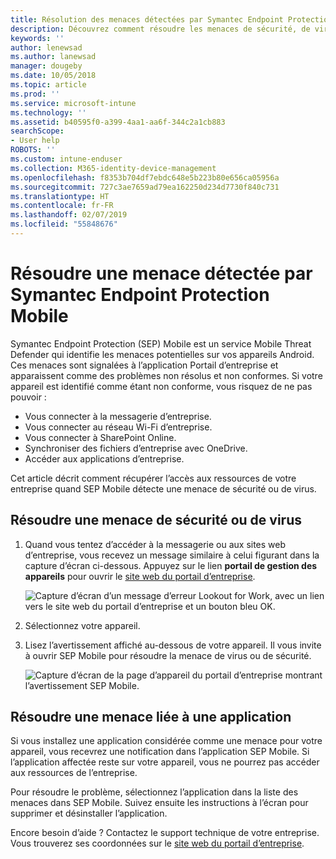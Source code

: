```yaml
---
title: Résolution des menaces détectées par Symantec Endpoint Protection Mobile pour iOS | Microsoft Docs
description: Découvrez comment résoudre les menaces de sécurité, de virus et d’application détectées sur votre appareil iOS.
keywords: ''
author: lenewsad
ms.author: lanewsad
manager: dougeby
ms.date: 10/05/2018
ms.topic: article
ms.prod: ''
ms.service: microsoft-intune
ms.technology: ''
ms.assetid: b40595f0-a399-4aa1-aa6f-344c2a1cb883
searchScope:
- User help
ROBOTS: ''
ms.custom: intune-enduser
ms.collection: M365-identity-device-management
ms.openlocfilehash: f8353b704df7ebdc648e5b223b80e656ca05956a
ms.sourcegitcommit: 727c3ae7659ad79ea162250d234d7730f840c731
ms.translationtype: HT
ms.contentlocale: fr-FR
ms.lasthandoff: 02/07/2019
ms.locfileid: "55848676"
---
```

# <a name="resolve-a-threat-found-by-symantec-endpoint-protection-mobile"></a>Résoudre une menace détectée par Symantec Endpoint Protection Mobile

Symantec Endpoint Protection (SEP) Mobile est un service Mobile Threat Defender qui identifie les menaces potentielles sur vos appareils Android. Ces menaces sont signalées à l’application Portail d’entreprise et apparaissent comme des problèmes non résolus et non conformes. Si votre appareil est identifié comme étant non conforme, vous risquez de ne pas pouvoir :

* Vous connecter à la messagerie d’entreprise.
* Vous connecter au réseau Wi-Fi d’entreprise.
* Vous connecter à SharePoint Online.
* Synchroniser des fichiers d’entreprise avec OneDrive.
* Accéder aux applications d’entreprise.

Cet article décrit comment récupérer l’accès aux ressources de votre entreprise quand SEP Mobile détecte une menace de sécurité ou de virus.  

## <a name="troubleshoot-a-virus-or-security-threat"></a>Résoudre une menace de sécurité ou de virus

1. Quand vous tentez d’accéder à la messagerie ou aux sites web d’entreprise, vous recevez un message similaire à celui figurant dans la capture d’écran ci-dessous. Appuyez sur le lien **portail de gestion des appareils** pour ouvrir le [site web du portail d’entreprise](https://portal.manage.microsoft.com/devices).

    ![Capture d’écran d’un message d’erreur Lookout for Work, avec un lien vers le site web du portail d’entreprise et un bouton bleu OK.](./media/mtd-go-to-device-management-portal-android.png)  

2. Sélectionnez votre appareil.  
3. Lisez l’avertissement affiché au-dessous de votre appareil. Il vous invite à ouvrir SEP Mobile pour résoudre la menace de virus ou de sécurité.    

    ![Capture d’écran de la page d’appareil du portail d’entreprise montrant l’avertissement SEP Mobile.](./media/CP-lookout-virus-banner-1808.png)

## <a name="troubleshoot-an-app-threat"></a>Résoudre une menace liée à une application

Si vous installez une application considérée comme une menace pour votre appareil, vous recevrez une notification dans l’application SEP Mobile. Si l’application affectée reste sur votre appareil, vous ne pourrez pas accéder aux ressources de l’entreprise.  

Pour résoudre le problème, sélectionnez l’application dans la liste des menaces dans SEP Mobile. Suivez ensuite les instructions à l’écran pour supprimer et désinstaller l’application.  

Encore besoin d’aide ? Contactez le support technique de votre entreprise. Vous trouverez ses coordonnées sur le [site web du portail d’entreprise](https://go.microsoft.com/fwlink/?linkid=2010980).   

